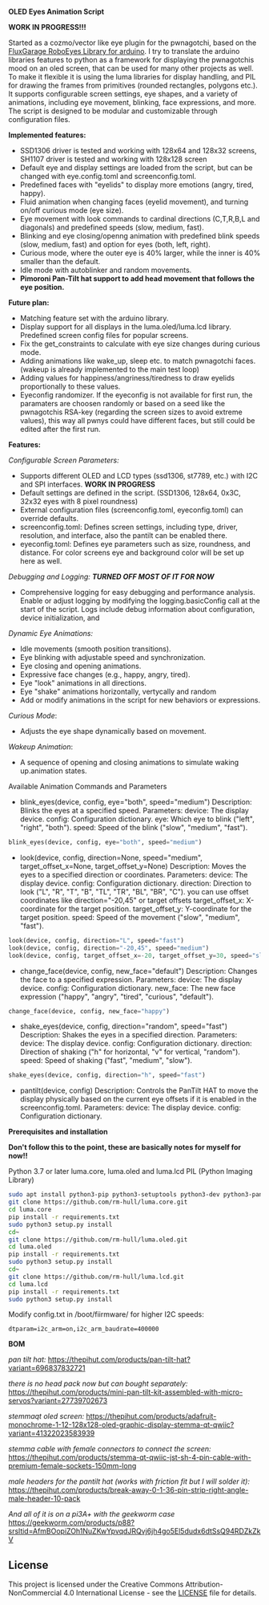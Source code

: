 **OLED Eyes Animation Script**

**WORK IN PROGRESS!!!**

Started as a cozmo/vector like eye plugin for the pwnagotchi, based on the [FluxGarage RoboEyes Library for arduino](https://github.com/FluxGarage/RoboEyes/tree/main).
I try to translate the arduino libraries features to python as a framework for displaying the pwnagotchis mood on an oled screen, that can be used for many other projects as well.
To make it flexible it is using the luma libraries for display handling, and PIL for drawing the frames from primitives (rounded rectangles, polygons etc.). It supports configurable screen settings, eye shapes, and a variety of animations, including eye movement, blinking, face expressions, and more. The script is designed to be modular and customizable through configuration files. 

**Implemented features:**
  - SSD1306 driver is tested and working with 128x64 and 128x32 screens, SH1107 driver is tested and working with 128x128 screen
  - Default eye and display settings are loaded from the script, but can be changed with eye.config.toml and screenconfig.toml.
  - Predefined faces with "eyelids" to display more emotions (angry, tired, happy).
  - Fluid animation when changing faces (eyelid movement), and turning on/off curious mode (eye size). 
  - Eye movement with look commands to cardinal directions (C,T,R,B,L and diagonals) and predefined speeds (slow, medium, fast).
  - Blinking and eye closing/openng animation with predefined blink speeds (slow, medium, fast) and option for eyes (both, left, right).
  - Curious mode, where the outer eye is 40% larger, while the inner is 40% smaller than the default.
  - Idle mode with autoblinker and random movements.
  - **Pimoroni Pan-Tilt hat support to add head movement that follows the eye position.**

**Future plan:**
  - Matching feature set with the arduino library.
  - Display support for all displays in the luma.oled/luma.lcd library. Predefined screen config files for popular screens.
  - Fix the get_constraints to calculate with eye size changes during curious mode.
  - Adding animations like wake_up, sleep etc. to match pwnagotchi faces. (wakeup is already implemented to the main test loop)
  - Adding values for happiness/angriness/tiredness to draw eyelids proportionally to these values.
  - Eyeconfig randomizer. If the eyeconfig is not available for first run, the paramaters are choosen randomly or based on a seed like the pwnagotchis RSA-key (regarding the screen sizes to avoid extreme values), this way all pwnys could have different faces, but still could be edited after the first run.

**Features:**

*Configurable Screen Parameters:* 
 - Supports different OLED and LCD types (ssd1306, st7789, etc.) with I2C and SPI interfaces. **WORK IN PROGRESS**
 - Default settings are defined in the script. (SSD1306, 128x64, 0x3C, 32x32 eyes with 8 pixel roundness)
 - External configuration files (screenconfig.toml, eyeconfig.toml) can override defaults.
  - screenconfig.toml: Defines screen settings, including type, driver, resolution, and interface, also the pantilt can be enabled there.
  - eyeconfig.toml: Defines eye parameters such as size, roundness, and distance. For color screens eye and background color will be set up here as well.

*Debugging and Logging:* ***TURNED OFF MOST OF IT FOR NOW***
 - Comprehensive logging for easy debugging and performance analysis.
 Enable or adjust logging by modifying the logging.basicConfig call at the start of the script. Logs include debug information about configuration, device initialization, and 

*Dynamic Eye Animations:*
 - Idle movements (smooth position transitions).
 - Eye blinking with adjustable speed and synchronization.
 - Eye closing and opening animations.
 - Expressive face changes (e.g., happy, angry, tired).
 - Eye "look" animations in all directions.
 - Eye "shake" animations horizontally, vertycally and random
 - Add or modify animations in the script for new behaviors or expressions.

*Curious Mode*: 
 - Adjusts the eye shape dynamically based on movement.

*Wakeup Animation*: 
  - A sequence of opening and closing animations to simulate waking up.animation states.


Available Animation Commands and Parameters

 - blink_eyes(device, config, eye="both", speed="medium")
Description: Blinks the eyes at a specified speed.
Parameters:
device: The display device.
config: Configuration dictionary.
eye: Which eye to blink ("left", "right", "both").
speed: Speed of the blink ("slow", "medium", "fast").
```python
blink_eyes(device, config, eye="both", speed="medium")
```
 - look(device, config, direction=None, speed="medium", target_offset_x=None, target_offset_y=None)
Description: Moves the eyes to a specified direction or coordinates.
Parameters:
device: The display device.
config: Configuration dictionary.
direction: Direction to look ("L", "R", "T", "B", "TL", "TR", "BL", "BR", "C").
you can use offset coordinates like direction="-20,45" or target offsets
target_offset_x: X-coordinate for the target position.
target_offset_y: Y-coordinate for the target position.
speed: Speed of the movement ("slow", "medium", "fast").
```python
look(device, config, direction="L", speed="fast")
look(device, config, direction="-20,45", speed="medium")
look(device, config, target_offset_x=-20, target_offset_y=30, speed="slow")
```
 - change_face(device, config, new_face="default")
Description: Changes the face to a specified expression.
Parameters:
device: The display device.
config: Configuration dictionary.
new_face: The new face expression ("happy", "angry", "tired", "curious", "default").
```python
change_face(device, config, new_face="happy")
```
 - shake_eyes(device, config, direction="random", speed="fast")
Description: Shakes the eyes in a specified direction.
Parameters:
device: The display device.
config: Configuration dictionary.
direction: Direction of shaking ("h" for horizontal, "v" for vertical, "random").
speed: Speed of shaking ("fast", "medium", "slow").
```python
shake_eyes(device, config, direction="h", speed="fast")
```
 - pantilt(device, config)
Description: Controls the PanTilt HAT to move the display physically based on the current eye offsets if it is enabled in the screenconfig.toml.
Parameters:
device: The display device.
config: Configuration dictionary.

**Prerequisites and installation**

**Don't follow this to the point, these are basically notes for myself for now!!**

Python 3.7 or later
luma.core, luma.oled and luma.lcd
PIL (Python Imaging Library)


```bash
sudo apt install python3-pip python3-setuptools python3-dev python3-pantilthat
git clone https://github.com/rm-hull/luma.core.git
cd luma.core
pip install -r requirements.txt
sudo python3 setup.py install
cd~
git clone https://github.com/rm-hull/luma.oled.git
cd luma.oled
pip install -r requirements.txt
sudo python3 setup.py install
cd~
git clone https://github.com/rm-hull/luma.lcd.git
cd luma.lcd
pip install -r requirements.txt
sudo python3 setup.py install
```

Modify config.txt in /boot/fiirmware/ for higher I2C speeds:
```
dtparam=i2c_arm=on,i2c_arm_baudrate=400000
```

**BOM**

*pan tilt hat:*
https://thepihut.com/products/pan-tilt-hat?variant=696837832721

*there is no head pack now but can bought separately:*
https://thepihut.com/products/mini-pan-tilt-kit-assembled-with-micro-servos?variant=27739702673

*stemmaqt oled screen:*
https://thepihut.com/products/adafruit-monochrome-1-12-128x128-oled-graphic-display-stemma-qt-qwiic?variant=41322023583939

*stemma cable with female connectors to connect the screen:*
https://thepihut.com/products/stemma-qt-qwiic-jst-sh-4-pin-cable-with-premium-female-sockets-150mm-long

*male headers for the pantilt hat (works with friction fit but I will solder it):*
https://thepihut.com/products/break-away-0-1-36-pin-strip-right-angle-male-header-10-pack

*And all of it is on a pi3A+ with the geekworm case*
https://geekworm.com/products/p88?srsltid=AfmBOopiZOh1NuZKwYpvqdJRQvj6jh4go5El5dudx6dtSsQ94RDZkZkV

## License

This project is licensed under the Creative Commons Attribution-NonCommercial 4.0 International License - see the [LICENSE](LICENSE) file for details.